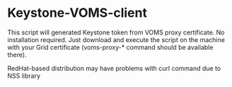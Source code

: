 # Keystone-VOMS-client

This script will generated Keystone token from VOMS proxy certificate. No installation required.
Just download and execute the script on the machine with your Grid certificate (voms-proxy-* command should be available there). 

RedHat-based distribution may have problems with curl command due to NSS library

